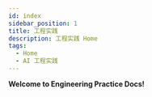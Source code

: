 ```yaml
---
id: index
sidebar_position: 1
title: 工程实践
description: 工程实践 Home
tags:
  - Home
  - AI 工程实践
---
```


**Welcome to Engineering Practice Docs!**
